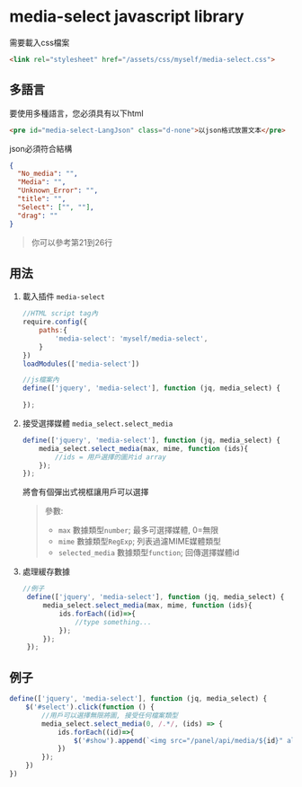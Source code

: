 media-select javascript library
===

需要載入css檔案
```html
<link rel="stylesheet" href="/assets/css/myself/media-select.css">
```

多語言
---
要使用多種語言，您必須具有以下html
```html
<pre id="media-select-LangJson" class="d-none">以json格式放置文本</pre>
```
json必須符合結構
```json
{
  "No_media": "",
  "Media": "",
  "Unknown_Error": "",
  "title": "",
  "Select": ["", ""],
  "drag": ""
}
```
> 你可以參考第21到26行

用法
---
1. 載入插件 `media-select`
    ```javascript
    //HTML script tag內
    require.config({
        paths:{
            'media-select': 'myself/media-select',
        }
    })
    loadModules(['media-select'])
    ```
    ```javascript
    //js檔案內
    define(['jquery', 'media-select'], function (jq, media_select) {
        
    });
    ```

2. 接受選擇媒體 `media_select.select_media`
    ```javascript
    define(['jquery', 'media-select'], function (jq, media_select) {
        media_select.select_media(max, mime, function (ids){
            //ids = 用戶選擇的圖片id array
        });
    });
    ```
   將會有個彈出式視框讓用戶可以選擇
   >參數:
   > * `max` 數據類型`number`; 最多可選擇媒體, 0=無限
   > * `mime` 數據類型`RegExp`; 列表過濾MIME媒體類型
   > * `selected_media` 數據類型`function`; 回傳選擇媒體id

3. 處理緩存數據
   ```javascript
   //例子
    define(['jquery', 'media-select'], function (jq, media_select) {
        media_select.select_media(max, mime, function (ids){
            ids.forEach((id)=>{
                //type something...
            });
        });
    });
    ```

例子
---
```javascript
define(['jquery', 'media-select'], function (jq, media_select) {
    $('#select').click(function () {
        //用戶可以選擇無限將圖, 接受任何檔案類型
        media_select.select_media(0, /.*/, (ids) => {
            ids.forEach((id)=>{
                $('#show').append(`<img src="/panel/api/media/${id}" alt="${id}"/>`)
            })
        });
    })
})
```